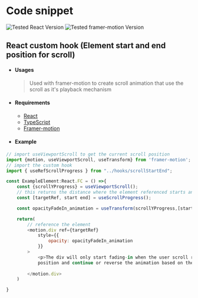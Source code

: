 # Code snippet

![Tested React Version](https://img.shields.io/badge/React-v18.1.0-blue.svg)
![Tested framer-motion Version](https://img.shields.io/badge/framer--motion-v%5E6.3.3-%23ff69b4.svg)

## React custom hook (Element start and end position for scroll)

- #### Usages
  > Used with framer-motion to create scroll animation that use the scroll as it's playback mechanism
- #### Requirements

  - [React](https://www.npmjs.com/package/react)
  - [TypeScript](https://create-react-app.dev/docs/adding-typescript/)
  - [Framer-motion](https://www.npmjs.com/package/framer-motion)

- #### Example

```js
// import useViewportScroll to get the current scroll position
import {motion, useViewportScroll, useTransform} from 'framer-motion';
// import the custom hook
import { useRefScrollProgress } from "../hooks/scrollStartEnd";

const ExampleElement:React.FC = () =>{
    const {scrollYProgress} = useViewportScroll();
    // this returns the distance where the element referenced starts and end
    const [targetRef, start end] = useScrollProgress();

    const opacityFadeIn_animation = useTransform(scrollYProgress,[start,end], [0, 1]);

    return(
        // reference the element
        <motion.div ref={targetRef}
            style={{
                opacity: opacityFadeIn_animation
            }}
        >
            <p>The div will only start fading-in when the user scroll reaches the div's
            position and continue or reverse the animation based on the scroll distance</p>
        
        </motion.div>
    )

}

```
